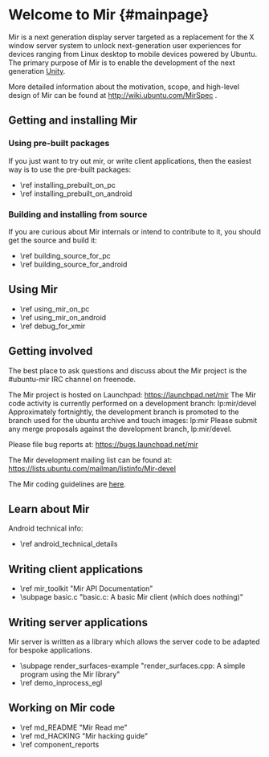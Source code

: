 Welcome to Mir {#mainpage}
==============

Mir is a next generation display server targeted as a replacement for the X
window server system to unlock next-generation user experiences for devices
ranging from Linux desktop to mobile devices powered by Ubuntu. The primary
purpose of Mir is to enable the development of the next generation
[Unity](http://unity.ubuntu.com).

More detailed information about the motivation, scope, and high-level design
of Mir can be found at http://wiki.ubuntu.com/MirSpec .

Getting and installing Mir
--------------------------

### Using pre-built packages

If you just want to try out mir, or write client applications, then the easiest
way is to use the pre-built packages:

 - \ref installing_prebuilt_on_pc
 - \ref installing_prebuilt_on_android

### Building and installing from source

If you are curious about Mir internals or intend to contribute to it, you should
get the source and build it:

 - \ref building_source_for_pc
 - \ref building_source_for_android

Using Mir
---------

 - \ref using_mir_on_pc
 - \ref using_mir_on_android
 - \ref debug_for_xmir

Getting involved
----------------

The best place to ask questions and discuss about the Mir project is the
#ubuntu-mir IRC channel on freenode.

The Mir project is hosted on Launchpad: https://launchpad.net/mir
The Mir code activity is currently performed on a development branch: lp:mir/devel
Approximately fortnightly, the development branch is promoted to the branch
used for the ubuntu archive and touch images: lp:mir
Please submit any merge proposals against the development branch, lp:mir/devel.

Please file bug reports at: https://bugs.launchpad.net/mir

The Mir development mailing list can be found at: https://lists.ubuntu.com/mailman/listinfo/Mir-devel

The Mir coding guidelines are [here](cppguide/index.html).

Learn about Mir
----------------
Android technical info:
 - \ref android_technical_details

Writing client applications
---------------------------

 - \ref mir_toolkit "Mir API Documentation"
 - \subpage basic.c "basic.c: A basic Mir client (which does nothing)"

Writing server applications
---------------------------

Mir server is written as a library which allows the server code to be adapted
for bespoke applications.

 - \subpage render_surfaces-example "render_surfaces.cpp: A simple program using the Mir library"
 - \ref demo_inprocess_egl

Working on Mir code
-------------------

 - \ref md_README  "Mir Read me"
 - \ref md_HACKING "Mir hacking guide"
 - \ref component_reports
